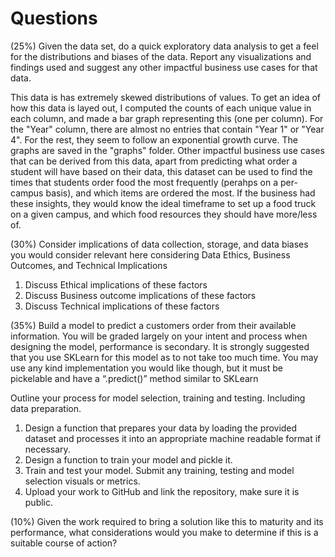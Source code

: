 # Questions

(25%)  Given the data set, do a quick exploratory data analysis to get a feel for the distributions and biases of the data.  Report any visualizations and findings used and suggest any other impactful business use cases for that data.

This data is has extremely skewed distributions of values. To get an idea of how this data is layed out, I computed the counts of each unique value in each column, and made a bar graph representing this (one per column). For the "Year" column, there are almost no entries that contain "Year 1" or "Year 4". For the rest, they seem to follow an exponential growth curve. The graphs are saved in the "graphs" folder.
Other impactful business use cases that can be derived from this data, apart from predicting what order a student will have based on their data, this dataset can be used to find the times that students order food the most frequently (perahps on a per-campus basis), and which items are ordered the most. If the business had these insights, they would know the ideal timeframe to set up a food truck on a given campus, and which food resources they should have more/less of.

(30%) Consider implications of data collection, storage, and data biases you would consider relevant here considering Data Ethics, Business Outcomes, and Technical Implications

1. Discuss Ethical implications of these factors
2. Discuss Business outcome implications of these factors
3. Discuss Technical implications of these factors

(35%) Build a model to predict a customers order from their available information.  You will be graded largely on your intent and process when designing the model, performance is secondary. It is strongly suggested that you use SKLearn for this model as to not take too much time.  You may use any kind implementation you would like though, but it must be pickelable and have a “.predict()” method similar to SKLearn

Outline your process for model selection, training and testing. Including data preparation.
1. Design a function that prepares your data by loading the provided dataset and processes it into an appropriate machine readable format if necessary.
2. Design a function to train your model and pickle it.
3. Train and test your model.  Submit any training, testing and model selection visuals or metrics.
4. Upload your work to GitHub and link the repository, make sure it is public.

(10%) Given the work required to bring a solution like this to maturity and its performance, what considerations would you make to determine if this is a suitable course of action?

